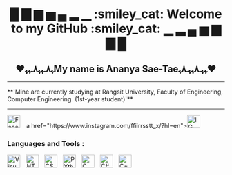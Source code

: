 <h1 align="center">█ ▇ ▆ ▅ ▄ ▂ ▁ :smiley_cat: Welcome to my GitHub :smiley_cat: ▁ ▂ ▄ ▅ ▆ ▇ █</h1>
<h2 align="center">♥ﮩ٨ـﮩﮩ٨ـﮩﮩMy name is Ananya Sae-Taeﮩﮩـ٨ﮩﮩـ٨ﮩ♥</h2>
<hr>
**'Mine are currently studying at Rangsit University, Faculty of Engineering, Computer Engineering. (1st-year student)'**
<hr>
<p align="left">
    <a href="https://www.facebook.com/yuki.ri.5201"><img width="30px" style="padding-right:10px;"
        alt="Facebook" title="MY Facebook"
        src="https://cdn.jsdelivr.net/gh/devicons/devicon/icons/facebook/facebook-original.svg"></a>
    a href="https://www.instagram.com/ffiirrsstt_x/?hl=en"><img width="30px" style="padding-right:10px;"
        alt="IG" title="MY IG"
        src="file:///C:/Users/66959/Downloads/instagram-svgrepo-com.svg"></a>
</p>
<h3>Languages and Tools :</h3>
<img align="left" alt="Visual Studio Code" width="30px" style="padding-right:10px;" src="https://cdn.jsdelivr.net/gh/devicons/devicon/icons/vscode/vscode-original.svg"/>
<img align="left" alt="HTML5" width="30px" style="padding-right:10px;" src="https://cdn.jsdelivr.net/gh/devicons/devicon/icons/html5/html5-original.svg"/>
<img align="left" alt="CSS3" width="30px" style="padding-right:10px;" src="https://cdn.jsdelivr.net/gh/devicons/devicon/icons/css3/css3-original.svg"/>
<img align="left" alt="PYthon" width="30px" style="padding-right:10px;" src="https://cdn.jsdelivr.net/gh/devicons/devicon/icons/python/python-original.svg"/>
<img align="left" alt="C" width="30px" style="padding-right:10px;" src="https://cdn.jsdelivr.net/gh/devicons/devicon/icons/c/c-original.svg"/>
<img align="left" alt="C#" width="30px" style="padding-right:10px;" src="https://cdn.jsdelivr.net/gh/devicons/devicon/icons/csharp/csharp-original.svg"/>
<img align="left" alt="C++" width="30px" style="padding-right:10px;" src="https://cdn.jsdelivr.net/gh/devicons/devicon/icons/cplusplus/cplusplus-original.svg"/>
<!--
**panyach77/panyach77** is a ✨ _special_ ✨ repository because its `README.md` (this file) appears on your GitHub profile.

Here are some ideas to get you started:

- 🔭 I’m currently working on ...
- 🌱 I’m currently learning ...
- 👯 I’m looking to collaborate on ...
- 🤔 I’m looking for help with ...
- 💬 Ask me about ...
- 📫 How to reach me: ...
- 😄 Pronouns: ...
- ⚡ Fun fact: ...
-->
